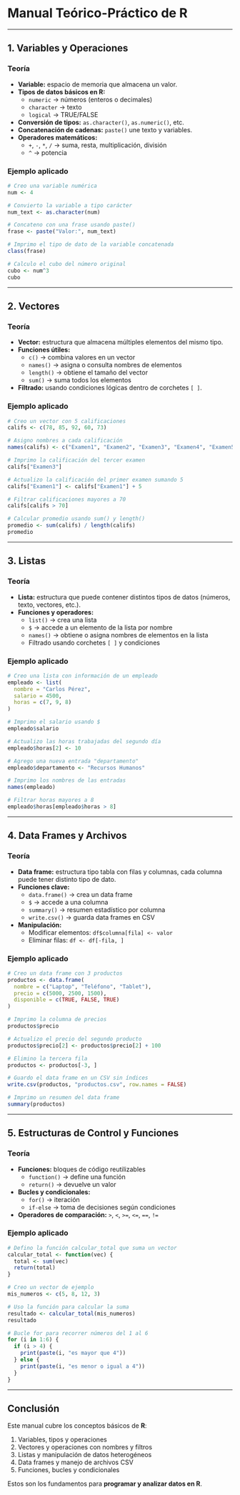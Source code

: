 # Manual Teórico-Práctico de R

---

## 1. Variables y Operaciones

### Teoría
- **Variable:** espacio de memoria que almacena un valor.  
- **Tipos de datos básicos en R:**
  - `numeric` → números (enteros o decimales)  
  - `character` → texto  
  - `logical` → TRUE/FALSE  
- **Conversión de tipos:** `as.character()`, `as.numeric()`, etc.  
- **Concatenación de cadenas:** `paste()` une texto y variables.  
- **Operadores matemáticos:**
  - `+`, `-`, `*`, `/` → suma, resta, multiplicación, división  
  - `^` → potencia

### Ejemplo aplicado

```r
# Creo una variable numérica
num <- 4

# Convierto la variable a tipo carácter
num_text <- as.character(num)

# Concateno con una frase usando paste()
frase <- paste("Valor:", num_text)

# Imprimo el tipo de dato de la variable concatenada
class(frase)

# Calculo el cubo del número original
cubo <- num^3
cubo
```

---

## 2. Vectores

### Teoría
- **Vector:** estructura que almacena múltiples elementos del mismo tipo.  
- **Funciones útiles:**
  - `c()` → combina valores en un vector  
  - `names()` → asigna o consulta nombres de elementos  
  - `length()` → obtiene el tamaño del vector  
  - `sum()` → suma todos los elementos  
- **Filtrado:** usando condiciones lógicas dentro de corchetes `[ ]`.

### Ejemplo aplicado

```r
# Creo un vector con 5 calificaciones
califs <- c(78, 85, 92, 60, 73)

# Asigno nombres a cada calificación
names(califs) <- c("Examen1", "Examen2", "Examen3", "Examen4", "Examen5")

# Imprimo la calificación del tercer examen
califs["Examen3"]

# Actualizo la calificación del primer examen sumando 5
califs["Examen1"] <- califs["Examen1"] + 5

# Filtrar calificaciones mayores a 70
califs[califs > 70]

# Calcular promedio usando sum() y length()
promedio <- sum(califs) / length(califs)
promedio
```

---

## 3. Listas

### Teoría
- **Lista:** estructura que puede contener distintos tipos de datos (números, texto, vectores, etc.).  
- **Funciones y operadores:**
  - `list()` → crea una lista  
  - `$` → accede a un elemento de la lista por nombre  
  - `names()` → obtiene o asigna nombres de elementos en la lista  
  - Filtrado usando corchetes `[ ]` y condiciones

### Ejemplo aplicado

```r
# Creo una lista con información de un empleado
empleado <- list(
  nombre = "Carlos Pérez",
  salario = 4500,
  horas = c(7, 9, 8)
)

# Imprimo el salario usando $
empleado$salario

# Actualizo las horas trabajadas del segundo día
empleado$horas[2] <- 10

# Agrego una nueva entrada "departamento"
empleado$departamento <- "Recursos Humanos"

# Imprimo los nombres de las entradas
names(empleado)

# Filtrar horas mayores a 8
empleado$horas[empleado$horas > 8]
```

---

## 4. Data Frames y Archivos

### Teoría
- **Data frame:** estructura tipo tabla con filas y columnas, cada columna puede tener distinto tipo de dato.  
- **Funciones clave:**
  - `data.frame()` → crea un data frame  
  - `$` → accede a una columna  
  - `summary()` → resumen estadístico por columna  
  - `write.csv()` → guarda data frames en CSV  
- **Manipulación:**
  - Modificar elementos: `df$columna[fila] <- valor`  
  - Eliminar filas: `df <- df[-fila, ]`

### Ejemplo aplicado

```r
# Creo un data frame con 3 productos
productos <- data.frame(
  nombre = c("Laptop", "Teléfono", "Tablet"),
  precio = c(5000, 2500, 1500),
  disponible = c(TRUE, FALSE, TRUE)
)

# Imprimo la columna de precios
productos$precio

# Actualizo el precio del segundo producto
productos$precio[2] <- productos$precio[2] + 100

# Elimino la tercera fila
productos <- productos[-3, ]

# Guardo el data frame en un CSV sin índices
write.csv(productos, "productos.csv", row.names = FALSE)

# Imprimo un resumen del data frame
summary(productos)
```

---

## 5. Estructuras de Control y Funciones

### Teoría
- **Funciones:** bloques de código reutilizables  
  - `function()` → define una función  
  - `return()` → devuelve un valor
- **Bucles y condicionales:**
  - `for()` → iteración  
  - `if-else` → toma de decisiones según condiciones
- **Operadores de comparación:** `>`, `<`, `>=`, `<=`, `==`, `!=`

### Ejemplo aplicado

```r
# Defino la función calcular_total que suma un vector
calcular_total <- function(vec) {
  total <- sum(vec)
  return(total)
}

# Creo un vector de ejemplo
mis_numeros <- c(5, 8, 12, 3)

# Uso la función para calcular la suma
resultado <- calcular_total(mis_numeros)
resultado

# Bucle for para recorrer números del 1 al 6
for (i in 1:6) {
  if (i > 4) {
    print(paste(i, "es mayor que 4"))
  } else {
    print(paste(i, "es menor o igual a 4"))
  }
}
```

---

## Conclusión
Este manual cubre los conceptos básicos de **R**:

1. Variables, tipos y operaciones  
2. Vectores y operaciones con nombres y filtros  
3. Listas y manipulación de datos heterogéneos  
4. Data frames y manejo de archivos CSV  
5. Funciones, bucles y condicionales  

Estos son los fundamentos para **programar y analizar datos en R**.
